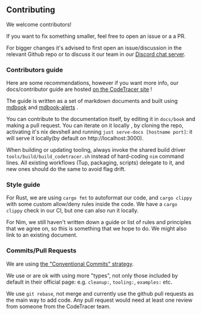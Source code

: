 <!-- copied as both top-level codetracer repo CONTRIBUTING.md and a contributing page in the docs book  -->

## Contributing

We welcome contributors!

If you want to fix something smaller, feel free to open an issue or a a PR.

For bigger changes it's advised to first open an issue/discussion in the relevant Github repo or to discuss it our team in our [Discord chat server](https://discord.gg/aH5WTMnKHT).

### Contributors guide

Here are some recommendations, however if you want more info, our docs/contributor guide are hosted [on the CodeTracer site](https://contributors-guide.codetracer.com/) !

The guide is written as a set of markdown documents and built using [mdbook](https://rust-lang.github.io/mdBook/) and [mdbook-alerts](https://crates.io/crates/mdbook-alerts) . 

You can contribute to the documentation itself, by editing it in `docs/book` and making a pull request. You can iterate on it locally , by cloning the repo, activating it's nix devshell and running `just serve-docs [hostname port]`: it will serve it locally(by default on http://localhost:3000).

When building or updating tooling, always invoke the shared build driver
`tools/build/build_codetracer.sh` instead of hard-coding `nim` command lines.
All existing workflows (Tup, packaging, scripts) delegate to it, and new ones
should do the same to avoid flag drift.

### Style guide

For Rust, we are using `cargo fmt` to autoformat our code, and `cargo clippy` with some custom allow/deny rules inside the code.
We have a `cargo clippy` check in our CI, but one can also run it locally.

For Nim, we still haven't written down a guide or list of rules and principles that we agree on, so this is something that we hope to do.
We might also link to an existing document. 

### Commits/Pull Requests

We are using [the "Conventional Commits" strategy](https://www.conventionalcommits.org/). 

We use or are ok with using more "types", not only those included by default in their official page: e.g. `cleanup:`, `tooling:`, `examples:` etc.

We use `git rebase`, not merge and currently use the github pull requests as the main way to add code. Any pull request would need at least one review
from someone from the CodeTracer team.
